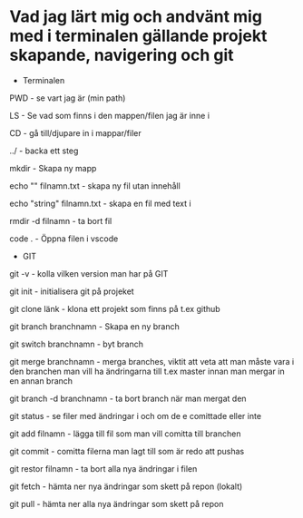 # Vad jag lärt mig och andvänt mig med i terminalen gällande projekt skapande, navigering och git

- Terminalen

PWD - se vart jag är (min path)

LS - Se vad som finns i den mappen/filen jag är inne i

CD - gå till/djupare in i mappar/filer

../ - backa ett steg

mkdir - Skapa ny mapp

echo "" filnamn.txt - skapa ny fil utan innehåll

echo "string" filnamn.txt - skapa en fil med text i

rmdir -d filnamn - ta bort fil

code . - Öppna filen i vscode

- GIT

git -v - kolla vilken version man har på GIT

git init - initialisera git på projeket

git clone länk - klona ett projekt som finns på t.ex github

git branch branchnamn - Skapa en ny branch

git switch branchnamn - byt branch

git merge branchnamn - merga branches, viktit att veta att man måste vara i den branchen man vill ha ändringarna till t.ex master innan man mergar in en annan branch

git branch -d branchnamn - ta bort branch när man mergat den

git status - se filer med ändringar i och om de e comittade eller inte

git add filnamn - lägga till fil som man vill comitta till branchen

git commit - comitta filerna man lagt till som är redo att pushas

git restor filnamn - ta bort alla nya ändringar i filen

git fetch - hämta ner nya ändringar som skett på repon (lokalt)

git pull - hämta ner alla nya ändringar som skett på repon
